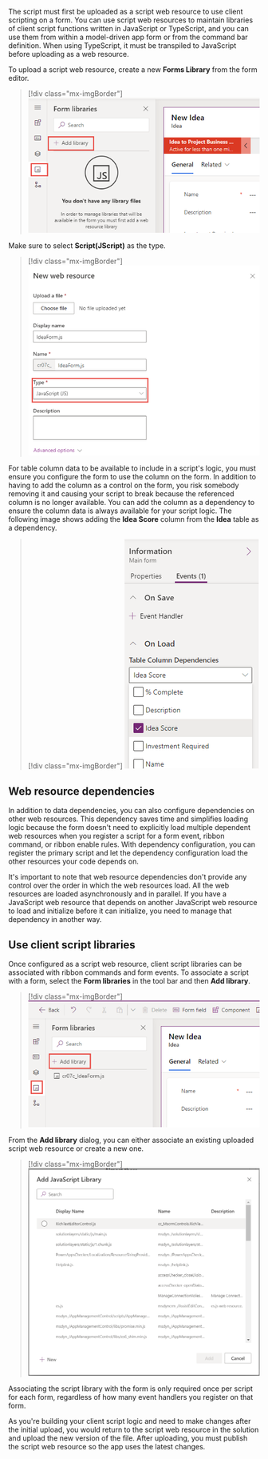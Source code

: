 The script must first be uploaded as a script web resource to use client scripting on a form. You can use script web resources to maintain libraries of client script functions written in JavaScript or TypeScript, and you can use them from within a model-driven app form or from the command bar definition. When using TypeScript, it must be transpiled to JavaScript before uploading as a web resource.

To upload a script web resource, create a new **Forms Library** from the form editor.

> [!div class="mx-imgBorder"]
> [![Screenshot of the Add library dialog.](../media/add-library.png)](../media/add-library.png#lightbox)

Make sure to select **Script(JScript)** as the type.

> [!div class="mx-imgBorder"]
> [![Screenshot showing the add web resource dialog with Type of Script selected.](../media/add-web-resource.png)](../media/add-web-resource.png#lightbox)

 For table column data to be available to include in a script's logic, you must ensure you configure the form to use the column on the form. In addition to having to add the column as a control on the form, you risk somebody removing it and causing your script to break because the referenced column is no longer available. You can add the column as a dependency to ensure the column data is always available for your script logic. The following image shows adding the **Idea Score** column from the **Idea** table as a dependency.

> [!div class="mx-imgBorder"]
> [![Screenshot of adding the account number column from the account table as a dependency.](../media/account-number.png)](../media/account-number.png#lightbox)

## Web resource dependencies

In addition to data dependencies, you can also configure dependencies on other web resources. This dependency saves time and simplifies loading logic because the form doesn't need to explicitly load multiple dependent web resources when you register a script for a form event, ribbon command, or ribbon enable rules. With dependency configuration, you can register the primary script and let the dependency configuration load the other resources your code depends on.

It's important to note that web resource dependencies don't provide any control over the order in which the web resources load. All the web resources are loaded asynchronously and in parallel. If you have a JavaScript web resource that depends on another JavaScript web resource to load and initialize before it can initialize, you need to manage that dependency in another way.

## Use client script libraries

Once configured as a script web resource, client script libraries can be associated with ribbon commands and form events. To associate a script with a form, select the **Form libraries** in the tool bar and then **Add library**.

> [!div class="mx-imgBorder"]
> [![Screenshot of the Form Libraries adding a library.](../media/add-library-forms.png)](../media/add-library-forms.png#lightbox)

From the **Add library** dialog, you can either associate an existing uploaded script web resource or create a new one.

> [!div class="mx-imgBorder"]
> [![Screenshot of the add library dialog showing you can either associate an existing uploaded script web resource or create a new one.](../media/existing-new.png)](../media/existing-new.png#lightbox)

Associating the script library with the form is only required once per script for each form, regardless of how many event handlers you register on that form.

As you're building your client script logic and need to make changes after the initial upload, you would return to the script web resource in the solution and upload the new version of the file. After uploading, you must publish the script web resource so the app uses the latest changes.

